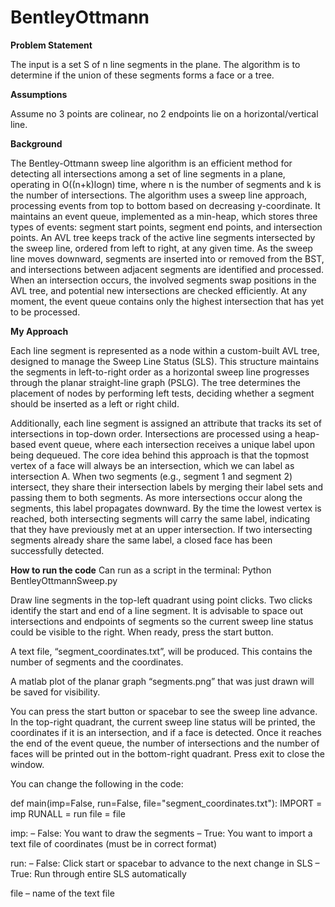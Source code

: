 # BentleyOttmann

**Problem Statement**

The input is a set S of n line segments in the plane. The algorithm is to determine if the union of these segments forms a face or a tree.

**Assumptions**

Assume no 3 points are colinear, no 2 endpoints lie on a horizontal/vertical line.

**Background**

The Bentley-Ottmann sweep line algorithm is an efficient method for detecting all intersections among a set of line segments in a plane, operating in O((n+k)logn) time, where n is the number of segments and k is the number of intersections. The algorithm uses a sweep line approach, processing events from top to bottom based on decreasing y-coordinate. It maintains an event queue, implemented as a min-heap, which stores three types of events: segment start points, segment end points, and intersection points. An AVL tree keeps track of the active line segments intersected by the sweep line, ordered from left to right, at any given time. As the sweep line moves downward, segments are inserted into or removed from the BST, and intersections between adjacent segments are identified and processed. When an intersection occurs, the involved segments swap positions in the AVL tree, and potential new intersections are checked efficiently. At any moment, the event queue contains only the highest intersection that has yet to be processed.

**My Approach**

Each line segment is represented as a node within a custom-built AVL tree, designed to manage the Sweep Line Status (SLS). This structure maintains the segments in left-to-right order as a horizontal sweep line progresses through the planar straight-line graph (PSLG). The tree determines the placement of nodes by performing left tests, deciding whether a segment should be inserted as a left or right child.

Additionally, each line segment is assigned an attribute that tracks its set of intersections in top-down order. Intersections are processed using a heap-based event queue, where each intersection receives a unique label upon being dequeued. The core idea behind this approach is that the topmost vertex of a face will always be an intersection, which we can label as intersection A. When two segments (e.g., segment 1 and segment 2) intersect, they share their intersection labels by merging their label sets and passing them to both segments. As more intersections occur along the segments, this label propagates downward. By the time the lowest vertex is reached, both intersecting segments will carry the same label, indicating that they have previously met at an upper intersection. If two intersecting segments already share the same label, a closed face has been successfully detected.

**How to run the code**
Can run as a script in the terminal: Python BentleyOttmannSweep.py

Draw line segments in the top-left quadrant using point clicks. Two clicks identify the start and end of a line segment. It is advisable to space out intersections and endpoints of segments so the current sweep line status could be visible to the right. When ready, press the start button. 
 
A text file, “segment_coordinates.txt”, will be produced. This contains the number of segments and the coordinates.
 
A matlab plot of the planar graph “segments.png” that was just drawn will be saved for visibility.
 
You can press the start button or spacebar to see the sweep line advance. In the top-right quadrant, the current sweep line status will be printed, the coordinates if it is an intersection, and if a face is detected. Once it reaches the end of the event queue, the number of intersections and the number of faces will be printed out in the bottom-right quadrant. Press exit to close the window.
 

You can change the following in the code:

def main(imp=False, run=False, file="segment_coordinates.txt"):
    IMPORT = imp
    RUNALL = run
    file = file

imp:
–	False: You want to draw the segments
–	True: You want to import a text file of coordinates (must be in correct format)

run:
–	False: Click start or spacebar to advance to the next change in SLS
–	True: Run through entire SLS automatically

file
–	name of the text file
